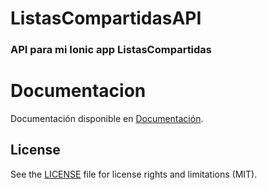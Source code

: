 # ListasCompartidasAPI

### API para mi Ionic app ListasCompartidas

# Documentacion
Documentación disponible en [Documentación](https://djdany01.github.io/ListasCompartidasAPI/docs).

## License

See the [LICENSE](LICENSE.md) file for license rights and limitations (MIT).
